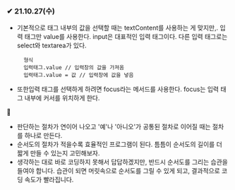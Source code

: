 ### ✔ 21.10.27(수)

- 기본적으로 태그 내부의 값을 선택할 때는 textContent를 사용하는 게 맞지만,. 입력 태그만 value를 사용한다. input은 대표적인 입력 태그이다. 다른 입력 태그로는 select와 textarea가 있다.

        형식
        입력태그.value // 입력창의 값을 가져옴
        입력태그.value = 값 // 입력창에 값을 넣음
- 또한입력 태그를 선택하게 하려면 focus라는 메서드를 사용한다. focus는 입력 태그 내부에 커서를 위치하게 한다.

💭 
- 판단하는 절차가 연이어 나오고 '예'나 '아니오'가 공통된 절차로 이어질 때는 절차를 하나로 만든다. 
- 순서도의 절차가 적을수록 효율적인 프로그램이 된다. 틈틈이 순서도의 길이를 더 짧게 만들 수 있는지 고민해보자.
- 생각하는 대로 바로 코딩하지 못해서 답답하겠지만, 반드시 순서도를 그리는 습관을 들여야 합니다. 습관이 되면 머릿속으로 순서도를 그릴 수 있게 되고, 결과적으로 코딩 속도가 빨라집니다.


<br>